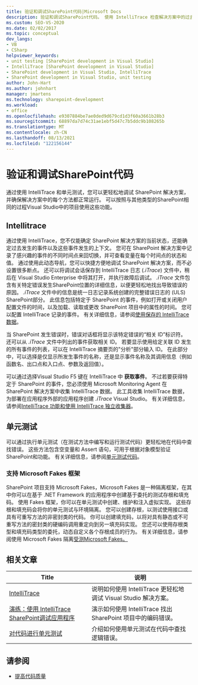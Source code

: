 ```yaml
---
title: 验证和调试SharePoint代码|Microsoft Docs
description: 验证和调试SharePoint代码。 使用 IntelliTrace 检查解决方案中的过去事件和当前状态。 使用单元测试来确保方法正常工作。
ms.custom: SEO-VS-2020
ms.date: 02/02/2017
ms.topic: conceptual
dev_langs:
- VB
- CSharp
helpviewer_keywords:
- unit testing [SharePoint development in Visual Studio]
- IntelliTrace [SharePoint development in Visual Studio]
- SharePoint development in Visual Studio, IntelliTrace
- SharePoint development in Visual Studio, unit testing
author: John-Hart
ms.author: johnhart
manager: jmartens
ms.technology: sharepoint-development
ms.workload:
- office
ms.openlocfilehash: e9307884be7ae0ded9d679cd1d3f60a3661b28b3
ms.sourcegitcommit: 68897da7d74c31ae1ebf5d47c7b5ddc9b108265b
ms.translationtype: MT
ms.contentlocale: zh-CN
ms.lasthandoff: 08/13/2021
ms.locfileid: "122156144"
---
```

# <a name="verify-and-debug-sharepoint-code"></a>验证和调试SharePoint代码
通过使用 IntelliTrace 和单元测试，您可以更轻松地调试 SharePoint 解决方案，并确保解决方案中的每个方法都正常运行。 可以按照与其他类型的SharePoint相同的过程Visual Studio中的项目使用这些功能。

## <a name="intellitrace"></a>Intellitrace
通过使用 IntelliTrace，您不仅能确定 SharePoint 解决方案的当前状态，还能确定过去发生的事件以及这些事件发生的上下文。 您可在 SharePoint 解决方案中记录了感兴趣的事件的不同时间点来回切换，并可查看变量在每个时间点的状态和值。 通过使用此动态导航，您可以快捷方便地调试 SharePoint 解决方案，而不必设置很多断点。 还可以将调试会话保存到 IntelliTrace 日志 (*.iTrace*) 文件中，稍后在 Visual Studio Enterprise 中将其打开，并执行故障后调试。 *.iTrace* 文件包含有关特定错误发生SharePoint位置的详细信息，以便更轻松地找出导致错误的原因。 *.iTrace* 文件中的信息是统一日志记录系统创建的完整错误日志的 (ULS) SharePoint部分。 此信息包括特定于 SharePoint 的事件，例如打开或关闭用户配置文件的时间，以及加载、读取或更改 SharePoint 项目中的属性的时间。 您可以配置 IntelliTrace 记录的事件。 有关详细信息，请参阅[使用保存的 IntelliTrace 数据](../debugger/using-saved-intellitrace-data.md)。

当 SharePoint 发生错误时，错误对话框将显示该特定错误的“相关 ID”标识符。 还可以从 *.iTrace* 文件中列出的事件获取相关 ID。 若要显示使用给定关联 ID 发生的所有事件的列表，可以在 IntelliTrace 摘要页的"分析"部分输入 ID。 在此部分中，可以选择是仅显示所发生事件的名称，还是显示事件名称及其调用信息（例如函数名、出口点和入口点、参数及返回值）。

可以通过选择Visual Studio F5 键在 IntelliTrace 中 **获取事件**。 不过若要获得特定于 SharePoint 的事件，您必须使用 Microsoft Monitoring Agent 在 SharePoint 解决方案中收集 IntelliTrace 数据。 此工具收集 IntelliTrace 数据，为部署在应用程序外部的应用程序创建 *.iTrace* Visual Studio。 有关详细信息，请参阅[IntelliTrace 功能和](../debugger/intellitrace-features.md)[使用 IntelliTrace 独立收集器](../debugger/using-the-intellitrace-stand-alone-collector.md)。

## <a name="unit-test"></a>单元测试
可以通过执行单元测试（在测试方法中编写和运行测试代码）更轻松地在代码中查找错误。 这些方法包含空变量和 Assert 语句，可用于根据对象模型验证SharePoint和功能。 有关详细信息，请参阅[单元测试代码](../test/unit-test-your-code.md)。

### <a name="support-for-microsoft-fakes-framework"></a>支持 Microsoft Fakes 框架
SharePoint 项目支持 Microsoft Fakes，Microsoft Fakes 是一种隔离框架，在其中你可以在基于 .NET Framework 的应用程序中创建基于委托的测试存根和填充码。 使用 Fakes 框架，你可以在单元测试中创建、维护和注入虚拟实现。 这些存根和填充码会将你的单元测试与环境隔离。 您可以创建存根，以测试使用接口或具有可重写方法的非密封类的代码。 你可以创建填充码，以将对具有静态或不可重写方法的密封类的硬编码调用重定向到另一填充码实现。 您还可以使用存根类型和填充码类型的委托，动态自定义各个存根成员的行为。 有关详细信息，请参阅使用 Microsoft Fakes 隔离[受测Microsoft Fakes。](../test/isolating-code-under-test-with-microsoft-fakes.md)

## <a name="related-articles"></a>相关文章

|Title|说明|
|-----------|-----------------|
|[IntelliTrace](../debugger/intellitrace.md)|说明如何使用 IntelliTrace 更轻松地调试 Visual Studio 解决方案。|
|[演练：使用 IntelliTrace SharePoint调试应用程序](../sharepoint/walkthrough-debugging-a-sharepoint-application-by-using-intellitrace.md)|演示如何使用 IntelliTrace 找出 SharePoint 项目中的编码错误。|
|[对代码进行单元测试](../test/unit-test-your-code.md)|介绍如何使用单元测试在代码中查找逻辑错误。|

## <a name="see-also"></a>请参阅

- [提高代码质量](../test/improve-code-quality.md)